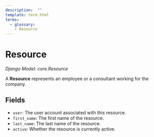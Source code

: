 ```yaml
---
description:  ""
template: term.html
terms:
  - glossary:
    - Resource
---
```


# Resource

_Django Model: core.Resource_

A **Resource** represents an employee or a consultant working for the company.

## Fields

- `user`: The user account associated with this resource.
- `first_name`: The first name of the resource.
- `last_name`: The last name of the resource.
- `active`: Whether the resource is currently active.
